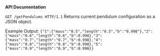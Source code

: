 **API Documentation**

```GET /getPendulums HTTP/1.1```
Returns current pendulum configuration as a JSON object.

Example Output:
```{"1":{"mass":"0.5","length":"0.5","b":"0.998"},"2":{"mass":"0.6","length":"0.6","b":0.998},"3":{"mass":"0.7","length":"0.7","b":0.998},"4":{"mass":"0.8","length":"0.8","b":0.998},"5":{"mass":"0.9","length":"0.9","b":0.998}}```
